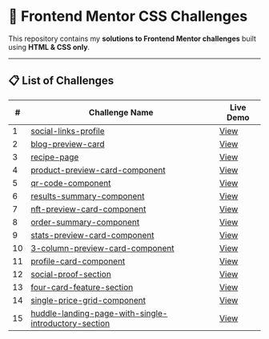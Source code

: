 # 🎨 Frontend Mentor CSS Challenges

This repository contains my **solutions to Frontend Mentor challenges** built using **HTML & CSS only**.  

---

## 📋 List of Challenges

| # | Challenge Name | Live Demo |
|---|----------------|-----------|
| 1 | [social-links-profile](https://github.com/EngNada-S/Front-End-Mentor-Challenges/tree/main/social-links-profile) | [View](https://social-links-profile-femchallenge1.netlify.app/) |
| 2 | [blog-preview-card](https://github.com/EngNada-S/Front-End-Mentor-Challenges/tree/main/blog-preview-card) | [View](https://blog-preview-card-femchallenge2.netlify.app/) |
| 3 | [recipe-page](https://github.com/EngNada-S/Front-End-Mentor-Challenges/tree/main/recipe-page) | [View](https://recipe-page-femchallenge3.netlify.app/) |
| 4 | [product-preview-card-component](https://github.com/EngNada-S/Front-End-Mentor-Challenges/tree/main/product-preview-card-component) | [View](https://product-preview-card-fenchallenge4.netlify.app/) |
| 5 | [qr-code-component](https://github.com/EngNada-S/Front-End-Mentor-Challenges/tree/main/qr-code-component) | [View](https://qr-code-component-femchallenge.netlify.app/)|
| 6 | [results-summary-component](https://github.com/EngNada-S/Front-End-Mentor-Challenges/tree/main/results-summary-component) | [View](https://results-summary-componentfemchallenge.netlify.app/)|
| 7 | [nft-preview-card-component](https://github.com/EngNada-S/Front-End-Mentor-Challenges/tree/main/nft-preview-card-component) | [View](https://nft-preview-card-femchallenge.netlify.app/)|
| 8 | [order-summary-component](https://github.com/EngNada-S/Front-End-Mentor-Challenges/tree/main/order-summary-component) | [View](https://order-summary-component-femchallenge.netlify.app/)|
| 9 | [stats-preview-card-component](https://github.com/EngNada-S/Front-End-Mentor-Challenges/tree/main/stats-preview-card-component) | [View](https://stats-preview-card-femchallenge.netlify.app/)|
| 10  | [3-column-preview-card-component](https://github.com/EngNada-S/Front-End-Mentor-Challenges/tree/main/3-column-preview-card-component)|[View](https://3-column-preview-card-femchallenge.netlify.app/)|
| 11  | [profile-card-component](https://github.com/EngNada-S/Front-End-Mentor-Challenges/tree/main/profile-card-component)|[View](https://profile-card-component-femchallenge.netlify.app/)|
| 12  | [social-proof-section](https://github.com/EngNada-S/Front-End-Mentor-Challenges/tree/main/social-proof-section)|[View](https://social-proof-section-femchallenge.netlify.app/)|
| 13  | [four-card-feature-section](https://github.com/EngNada-S/Front-End-Mentor-Challenges/tree/main/four-card-feature-section)|[View](https://four-card-feature-femchallenge.netlify.app/)|
| 14  | [single-price-grid-component](https://github.com/EngNada-S/Front-End-Mentor-Challenges/tree/main/single-price-grid-component)|[View](https://single-price-grid-femchallenge.netlify.app/)|
| 15  | [huddle-landing-page-with-single-introductory-section](https://github.com/EngNada-S/Front-End-Mentor-Challenges/tree/main/huddle-landing-page-with-single-introductory-section)|[View](https://huddle-landing-page-single-intro-fem.netlify.app/)|


